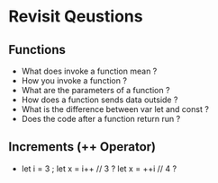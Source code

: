 # Revisit Qeustions

## Functions

- What does invoke a function mean ?
- How you invoke a function ?
- What are the parameters of a function ?
- How does a function sends data outside ?
- What is the difference between var let and const ?
- Does the code after a function return run ?

## Increments (++ Operator)

- let i = 3 ;
  let x = i++ // 3 ?
  let x = ++i // 4 ?
